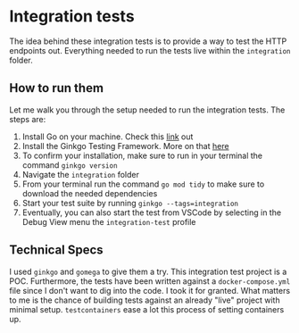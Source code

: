 # Integration tests

The idea behind these integration tests is to provide a way to test the HTTP endpoints out. Everything needed to run the tests live within the `integration` folder.

## How to run them

Let me walk you through the setup needed to run the integration tests. The steps are:

1. Install Go on your machine. Check this [link](https://go.dev/doc/install) out
2. Install the Ginkgo Testing Framework. More on that [here](https://onsi.github.io/ginkgo/#why-ginkgo)
3. To confirm your installation, make sure to run in your terminal the command `ginkgo version`
4. Navigate the `integration` folder
5. From your terminal run the command `go mod tidy` to make sure to download the needed dependencies
6. Start your test suite by running `ginkgo --tags=integration`
7. Eventually, you can also start the test from VSCode by selecting in the Debug View menu the `integration-test` profile

## Technical Specs

I used `ginkgo` and `gomega` to give them a try. This integration test project is a POC. Furthermore, the tests have been written against a `docker-compose.yml` file since I don't want to dig into the code. I took it for granted. What matters to me is the chance of building tests against an already "live" project with minimal setup. `testcontainers` ease a lot this process of setting containers up.

<!-- TODO: I left a failing test in the suite since it's testing one feature you should work on. -->
